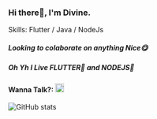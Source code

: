 ### Hi there👋, I'm Divine.

Skills: Flutter / Java / NodeJs

 ##### Looking to colaborate on anything Nice😋
 ##### Oh Yh I Live FLUTTER💙 and NODEJS💚

#### Wanna Talk?:  [<img src='https://cdn.jsdelivr.net/npm/simple-icons@3.0.1/icons/twitter.svg' alt='twitter' height='18'>](https://twitter.com/AdioleDivine)

![GitHub stats](https://github-readme-stats.vercel.app/api?username=AdioleDivine&show_icons=true) 

<!--
**AdioleDivine/AdioleDivine** is a ✨ _special_ ✨ repository because its `README.md` (this file) appears on your GitHub profile.

Here are some ideas to get you started:

- 🔭 I’m currently working on ...
- 🌱 I’m currently learning ...
- 👯 I’m looking to collaborate on ...
- 🤔 I’m looking for help with ...
- 💬 Ask me about ...
- 📫 How to reach me: ...
- 😄 Pronouns: ...
- ⚡ Fun fact: ...
-->
